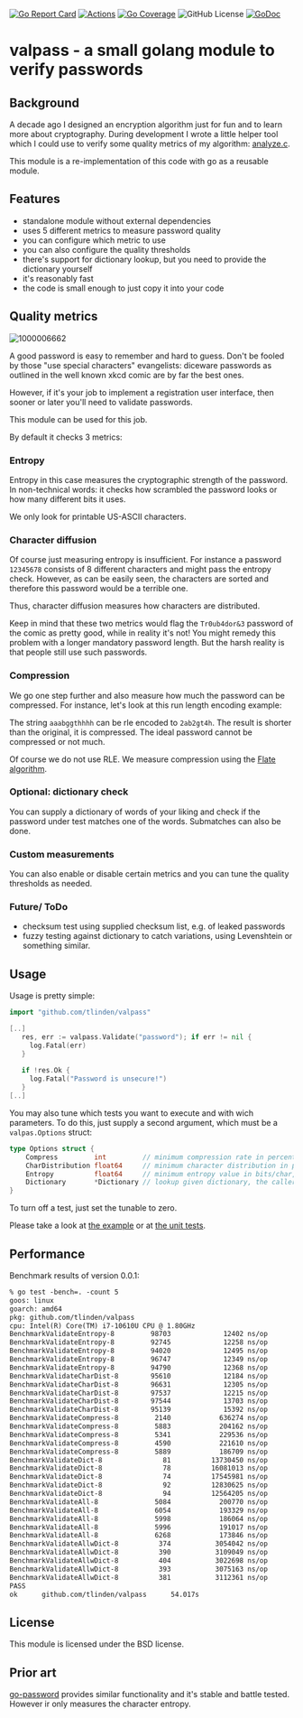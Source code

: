 [![Go Report Card](https://goreportcard.com/badge/github.com/tlinden/valpass)](https://goreportcard.com/report/github.com/tlinden/valpass) 
[![Actions](https://github.com/tlinden/valpass/actions/workflows/ci.yaml/badge.svg)](https://github.com/tlinden/valpass/actions)
[![Go Coverage](https://github.com/tlinden/valpass/wiki/coverage.svg)](https://raw.githack.com/wiki/tlinden/valpass/coverage.html)
![GitHub License](https://img.shields.io/github/license/tlinden/valpass)
[![GoDoc](https://godoc.org/github.com/tlinden/valpass?status.svg)](https://godoc.org/github.com/tlinden/valpass)

# valpass - a small golang module to verify passwords 

## Background 

A decade ago I designed an encryption algorithm
just for fun and to learn more about cryptography.
During development I wrote a little helper tool
which I could use to verify some quality metrics
of my algorithm:
[analyze.c](https://github.com/TLINDEN/twenty4/blob/master/analyze/analyze.c).

This module is a re-implementation of this code
with go as a reusable module.

## Features

- standalone module without external dependencies
- uses 5 different metrics to measure password quality
- you can configure which metric to use
- you can also configure the quality thresholds
- there's support for dictionary lookup, but you need to provide the dictionary yourself 
- it's reasonably fast
- the code is small enough to just copy it into your code

## Quality metrics

![1000006662](https://github.com/user-attachments/assets/6cf19c6f-7c7a-4a2c-9a58-95b3ac1c49e7)

A good password is easy to remember and hard
to guess. Don't be fooled by those "use special characters"
evangelists: diceware passwords as outlined in the
well known xkcd comic are by far the best ones.

However, if it's your job to implement a registration 
user interface, then sooner or later you'll need
to validate passwords.

This module can be used for this job.

By default it checks 3 metrics:

### Entropy

Entropy in this case measures the cryptographic
strength of the password. In non-technical words:
it checks how scrambled the password looks or how
many different bits it uses.

We only look for printable US-ASCII characters.

### Character diffusion

Of course just measuring entropy is insufficient. For
instance a password `12345678` consists of 8 different 
characters and might pass the entropy check. However, as
can be easily seen, the characters are sorted and 
therefore this password would be a terrible one.

Thus, character diffusion measures how characters are
distributed.

Keep in mind that these two metrics would flag
the `Tr0ub4dor&3` password of the comic as pretty good,
while in reality it's not! You might remedy 
this problem with a longer mandatory password 
length. But the harsh reality is that people still 
use such passwords.

### Compression

We go one step further and also measure how much
the password can be compressed. For instance, let's 
look at this run length encoding example:

The string `aaabggthhhh` can be rle encoded to
`2ab2gt4h`. The result is shorter than the original, it is compressed.
The ideal password cannot be compressed
or not much.

Of course we do not use RLE. We measure compression 
using the [Flate algorithm](
https://en.m.wikipedia.org/wiki/Deflate).

### Optional: dictionary check

You can supply a dictionary of words of your
liking and check if the password under test
matches one of the words. Submatches can also 
be done.

### Custom measurements

You can also enable or disable certain metrics and
you can tune the quality thresholds as needed.

### Future/ ToDo

- checksum test using supplied checksum list, e.g. of leaked passwords
-  fuzzy  testing  against   dictionary  to  catch  variations,  using
  Levenshtein or something similar.


## Usage

Usage is pretty simple:

```go
import "github.com/tlinden/valpass"

[..]
   res, err := valpass.Validate("password"); if err != nil {
     log.Fatal(err)
   }
   
   if !res.Ok {
     log.Fatal("Password is unsecure!")
   }
[..]
```

You may also tune which tests you want to execute and with wich
parameters. To do this, just supply a second argument, which must be a
`valpas.Options` struct:

```go
type Options struct {
	Compress         int         // minimum compression rate in percent, default 10%
	CharDistribution float64     // minimum character distribution in percent, default 10%
	Entropy          float64     // minimum entropy value in bits/char, default 3 bits/s
	Dictionary       *Dictionary // lookup given dictionary, the caller has to provide it
}
```

To turn off a test, just set the tunable to zero.

Please take a look at [the
example](https://github.com/TLINDEN/valpass/blob/main/example/test.go)
or at [the unit tests](https://github.com/TLINDEN/valpass/blob/main/lib_test.go).

## Performance

Benchmark results of version 0.0.1:

```default
% go test -bench=. -count 5
goos: linux
goarch: amd64
pkg: github.com/tlinden/valpass
cpu: Intel(R) Core(TM) i7-10610U CPU @ 1.80GHz
BenchmarkValidateEntropy-8         98703             12402 ns/op
BenchmarkValidateEntropy-8         92745             12258 ns/op
BenchmarkValidateEntropy-8         94020             12495 ns/op
BenchmarkValidateEntropy-8         96747             12349 ns/op
BenchmarkValidateEntropy-8         94790             12368 ns/op
BenchmarkValidateCharDist-8        95610             12184 ns/op
BenchmarkValidateCharDist-8        96631             12305 ns/op
BenchmarkValidateCharDist-8        97537             12215 ns/op
BenchmarkValidateCharDist-8        97544             13703 ns/op
BenchmarkValidateCharDist-8        95139             15392 ns/op
BenchmarkValidateCompress-8         2140            636274 ns/op
BenchmarkValidateCompress-8         5883            204162 ns/op
BenchmarkValidateCompress-8         5341            229536 ns/op
BenchmarkValidateCompress-8         4590            221610 ns/op
BenchmarkValidateCompress-8         5889            186709 ns/op
BenchmarkValidateDict-8               81          13730450 ns/op
BenchmarkValidateDict-8               78          16081013 ns/op
BenchmarkValidateDict-8               74          17545981 ns/op
BenchmarkValidateDict-8               92          12830625 ns/op
BenchmarkValidateDict-8               94          12564205 ns/op
BenchmarkValidateAll-8              5084            200770 ns/op
BenchmarkValidateAll-8              6054            193329 ns/op
BenchmarkValidateAll-8              5998            186064 ns/op
BenchmarkValidateAll-8              5996            191017 ns/op
BenchmarkValidateAll-8              6268            173846 ns/op
BenchmarkValidateAllwDict-8          374           3054042 ns/op
BenchmarkValidateAllwDict-8          390           3109049 ns/op
BenchmarkValidateAllwDict-8          404           3022698 ns/op
BenchmarkValidateAllwDict-8          393           3075163 ns/op
BenchmarkValidateAllwDict-8          381           3112361 ns/op
PASS
ok      github.com/tlinden/valpass      54.017s
```

## License 

This module is licensed under the BSD license.

## Prior art


[go-password](https://github.com/wagslane/go-password-validator) provides similar
functionality and it's stable and battle tested. 
However ir only measures the character entropy.

